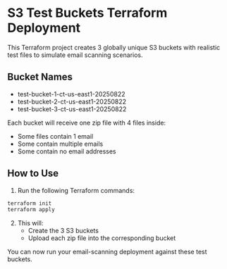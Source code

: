 # S3 Test Buckets Terraform Deployment

This Terraform project creates 3 globally unique S3 buckets with realistic test files to simulate email scanning scenarios.

## Bucket Names

- test-bucket-1-ct-us-east1-20250822
- test-bucket-2-ct-us-east1-20250822
- test-bucket-3-ct-us-east1-20250822

Each bucket will receive one zip file with 4 files inside:
- Some files contain 1 email
- Some contain multiple emails
- Some contain no email addresses

## How to Use

1. Run the following Terraform commands:

```bash
terraform init
terraform apply
```

2. This will:
   - Create the 3 S3 buckets
   - Upload each zip file into the corresponding bucket

You can now run your email-scanning deployment against these test buckets.
